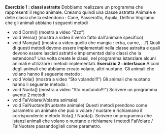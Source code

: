 ﻿**Esercizio 1 : classi astratte**
Dobbiamo realizzare un programma che rappresenti il regno animale.
Creiamo quindi una classe astratta Animale e delle classi che la estendono : Cane, Passerotto, Aquila, Delfino
Vogliamo che gli animali abbiano i seguenti metodi
- void Dormi() (mostra a video “Zzz”)
- void Verso() (mostra a video il verso fatto dall'animale specifico)
- void Mangia() (mostra a video quello che mangia : erba, carne, ...?)
Quali di questi metodi devono essere implementati nella classe astratta e quali devono essere lasciati astratti e implementati dalle classi che la estendono?
Una volta create le classi, nel programma istanziare alcuni animali e utilizzare i metodi implementati.
**Esercizio 2 : interfacce**
Alcuni degli animali che abbiamo creato volano, altri nuotano.
Gli animali che volano hanno il seguente metodo :
- void Vola() (mostra a video “Sto volando!!!”)
Gli animali che nuotano hanno il seguente metodo :
- void Nuota() (mostra a video “Sto nuotando!!!”)
Scrivere un programma avente 2 metodi :
- void FaiVolare(IVolante animale)
- void FaiNuotare(INuotante animale)
Questi metodi prendono come parametro un animale che può o volare / nuotare e richiamano il corrispondente metodo Vola() / Nuota().
Scrivere un programma che istanzi animali che volano o nuotano e richiamare i metodi FaiVolare / FaiNuotare passandoglieli come parametro.
